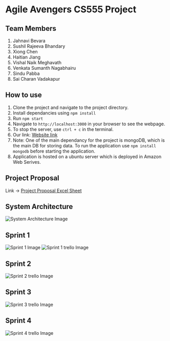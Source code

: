
# Agile Avengers CS555 Project

## Team Members
1. Jahnavi	Bevara
2. Sushil Rajeeva Bhandary
3. Xiong Chen
4. Haitian	Jiang
5. Vishal Naik	Meghavath
6. Venkata Sumanth	Nagabhairu
7. Sindu Pabba
8. Sai Charan Vadakapur

## How to use
1. Clone the project and navigate to the project directory.
2. Install dependancies using ` npm install `
3. Run ` npm start `
4. Navigate to `http://localhost:3000` in your browser to see the webpage.
5. To stop the server, use `ctrl + c` in the terminal.
6. Our link:  [Website link](http://52.91.157.70:3000/)
7. Note: One of the main dependancy for the project is mongoDB, which is the main DB for storing data.
   To run the application use ` npm install mongodb ` before starting the application.
8. Application is hosted on a ubuntu server which is deployed in Amazon Web Serives.

## Project Proposal
Link -> [Project Proposal Excel Sheet](https://docs.google.com/spreadsheets/d/1WTULr5mwPIZrS--vExB4EJ8zMCeYlBnUp1vjwM6uck8/edit#gid=0)

## System Architecture
![System Architecture Image](https://github.com/Jahnavipb/Agile_Avengers/blob/main/static/img/SystemArchitecture.png)

## Sprint 1
![Sprint 1 Image](https://github.com/Jahnavipb/Agile_Avengers/blob/main/static/img/Sprint1.png)
![Sprint 1 trello Image](https://github.com/Jahnavipb/Agile_Avengers/blob/main/static/img/sprint1.png)

## Sprint 2
![Sprint 2 trello Image](https://github.com/Jahnavipb/Agile_Avengers/blob/main/static/img/sprint2.png)

## Sprint 3
![Sprint 3 trello Image](https://github.com/Jahnavipb/Agile_Avengers/blob/main/static/img/Sprint3.png)

## Sprint 4
![Sprint 4 trello Image](https://github.com/Jahnavipb/Agile_Avengers/blob/main/static/img/sprint4.png)
